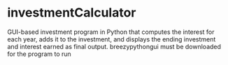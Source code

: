 # investmentCalculator
GUI-based investment program in Python that computes the interest for each year, adds it to the investment, and displays the ending investment and interest earned as final output. breezypythongui must be downloaded for the program to run
